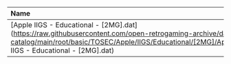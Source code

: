 |Name|Size|
|:---|---:|
|[Apple IIGS - Educational - [2MG].dat](https://raw.githubusercontent.com/open-retrogaming-archive/dat-catalog/main/root/basic/TOSEC/Apple/IIGS/Educational/[2MG]/Apple IIGS - Educational - [2MG].dat)|75975|
